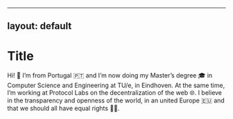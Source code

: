 ---
layout: default
----

# Title

Hi! 👋 I’m from Portugal 🇵🇹 and I’m now doing my Master’s degree 🎓 in Computer Science and Engineering at TU/e, in Eindhoven. At the same time, I’m working at Protocol Labs on the decentralization of the web 🌐. I believe in the transparency and openness of the world, in an united Europe 🇪🇺 and that we should all have equal rights 🏳️‍🌈.
